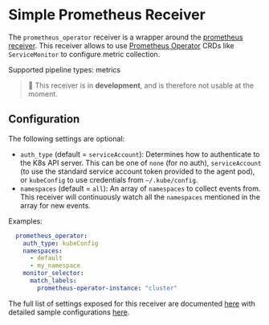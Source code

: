 # Simple Prometheus Receiver

The `prometheus_operator` receiver is a wrapper around the [prometheus
receiver](../prometheusreceiver).
This receiver allows to use [Prometheus Operator](https://github.com/prometheus-operator/prometheus-operator) 
CRDs like `ServiceMonitor` to configure metric collection.

Supported pipeline types: metrics

> :construction: This receiver is in **development**, and is therefore not usable at the moment.

## Configuration

The following settings are optional:

- `auth_type` (default = `serviceAccount`): Determines how to authenticate to
  the K8s API server. This can be one of `none` (for no auth), `serviceAccount`
  (to use the standard service account token provided to the agent pod), or
  `kubeConfig` to use credentials from `~/.kube/config`.
- `namespaces` (default = `all`): An array of `namespaces` to collect events from.
  This receiver will continuously watch all the `namespaces` mentioned in the array for
  new events.

Examples:

```yaml
  prometheus_operator:
    auth_type: kubeConfig
    namespaces: 
      - default
      - my_namespace
    monitor_selector:
      match_labels:
        prometheus-operator-instance: "cluster"
```

The full list of settings exposed for this receiver are documented [here](./config.go)
with detailed sample configurations [here](./testdata/config.yaml).
